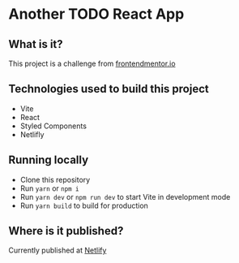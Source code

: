 # Another TODO React App

## What is it?

This project is a challenge from [frontendmentor.io](https://www.frontendmentor.io/challenges/todo-app-Su1_KokOW)

## Technologies used to build this project

- Vite
- React
- Styled Components
- Netlifly

## Running locally

- Clone this repository
- Run `yarn` or `npm i`
- Run `yarn dev` or `npm run dev` to start Vite in development mode
- Run `yarn build` to build for production

## Where is it published?
Currently published at [Netlify](https://another-todo-react-app.netlify.app/)
